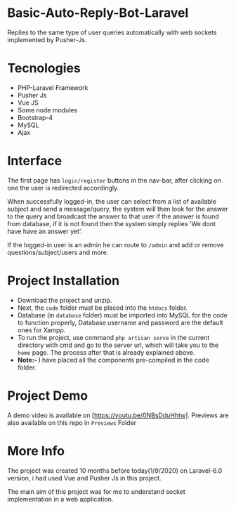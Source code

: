 # Basic-Auto-Reply-Bot-Laravel
Replies to the same type of user queries automatically with web sockets implemented by Pusher-Js.

# Tecnologies 
  * PHP-Laravel Framework
  * Pusher Js
  * Vue JS
  * Some node modules
  * Bootstrap-4
  * MySQL
  * Ajax

# Interface
The first page has `login/register` buttons in the nav-bar, after clicking on one the user is redirected accordingly. 

When successfully logged-in, the user can select from a list of available subject and send a message/query, the system will then look for the answer to the query and broadcast the answer to that user if the answer is found from database, if it is not found then the system simply replies 'We dont have have an answer yet'.

If the logged-in user is an admin he can route to `/admin` and add or remove questions/subject/users and more.

# Project Installation
 * Download the project and unzip. 
 * Next, the `code` folder must be placed into the `htdocs` folder.
 * Database (in `database` folder) must be imported into MySQL for the code to function properly, Database username and password are the default ones for Xampp.
 * To run the project, use command `php artisan serve` in the current directory with cmd and go to the server url, which will take you to the `home` page. The process after that is already explained above.
 * **Note:-** I have placed all the components pre-compiled in the code folder.

# Project Demo
A demo video is available on [https://youtu.be/0NBsDduHhtw]. Previews are also available on this repo in `Previews` Folder

# More Info
The project was created 10 months before today(1/9/2020) on Laravel-6.0 version, i had used Vue and Pusher Js in this project.

The main aim of this project was for me to understand socket implementation in a web application.
